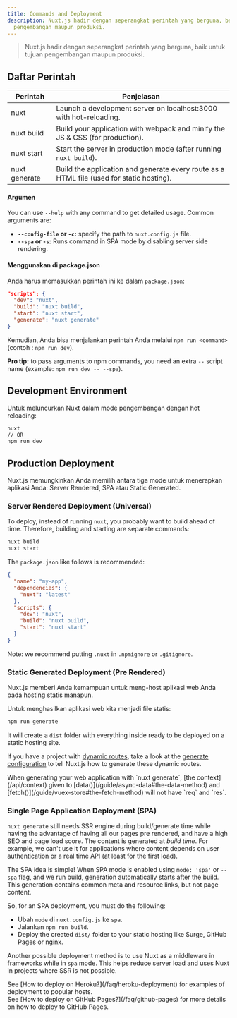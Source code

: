 ```yaml
---
title: Commands and Deployment
description: Nuxt.js hadir dengan seperangkat perintah yang berguna, baik untuk tujuan
  pengembangan maupun produksi.
---
```


> Nuxt.js hadir dengan seperangkat perintah yang berguna, baik untuk tujuan pengembangan maupun produksi.

## Daftar Perintah

Perintah | Penjelasan
--- | ---
nuxt | Launch a development server on localhost:3000 with hot-reloading.
nuxt build | Build your application with webpack and minify the JS & CSS (for production).
nuxt start | Start the server in production mode (after running `nuxt build`).
nuxt generate | Build the application and generate every route as a HTML file (used for static hosting).

#### Argumen

You can use `--help` with any command to get detailed usage. Common arguments are:

- **`--config-file` or `-c`:** specify the path to `nuxt.config.js` file.
- **`--spa` or `-s`:** Runs command in SPA mode by disabling server side rendering.

#### Menggunakan di package.json

Anda harus memasukkan perintah ini ke dalam `package.json`:

```json
"scripts": {
  "dev": "nuxt",
  "build": "nuxt build",
  "start": "nuxt start",
  "generate": "nuxt generate"
}
```

Kemudian, Anda bisa menjalankan perintah Anda melalui `npm run <command>` (contoh : `npm run dev`).

<p class="Alert Alert--nuxt-green"><b>Pro tip:</b> to pass arguments to npm commands, you need an extra <code>--</code> script name (example: <code>npm run dev -- --spa</code>).</p>

## Development Environment

Untuk meluncurkan Nuxt dalam mode pengembangan dengan hot reloading:

```bash
nuxt
// OR
npm run dev
```

## Production Deployment

Nuxt.js memungkinkan Anda memilih antara tiga mode untuk menerapkan aplikasi Anda: Server Rendered, SPA atau Static Generated.

### Server Rendered Deployment (Universal)

To deploy, instead of running `nuxt`, you probably want to build ahead of time. Therefore, building and starting are separate commands:

```bash
nuxt build
nuxt start
```

The `package.json` like follows is recommended:

```json
{
  "name": "my-app",
  "dependencies": {
    "nuxt": "latest"
  },
  "scripts": {
    "dev": "nuxt",
    "build": "nuxt build",
    "start": "nuxt start"
  }
}
```

Note: we recommend putting `.nuxt` in `.npmignore` or `.gitignore`.

### Static Generated Deployment (Pre Rendered)

Nuxt.js memberi Anda kemampuan untuk meng-host aplikasi web Anda pada hosting statis manapun.

Untuk menghasilkan aplikasi web kita menjadi file statis:

```bash
npm run generate
```

It will create a `dist` folder with everything inside ready to be deployed on a static hosting site.

If you have a project with [dynamic routes](/guide/routing#dynamic-routes), take a look at the [generate configuration](/api/configuration-generate) to tell Nuxt.js how to generate these dynamic routes.

<div class="Alert">When generating your web application with `nuxt generate`, [the context](/api/context) given to [data()](/guide/async-data#the-data-method) and [fetch()](/guide/vuex-store#the-fetch-method) will not have `req` and `res`.</div>

### Single Page Application Deployment (SPA)

`nuxt generate` still needs SSR engine during build/generate time while having the advantage of having all our pages pre rendered, and have a high SEO and page load score. The content is generated at *build time*. For example, we can't use it for applications where content depends on user authentication or a real time API (at least for the first load).

The SPA idea is simple! When SPA mode is enabled using `mode: 'spa'` or `--spa` flag, and we run build, generation automatically starts after the build. This generation contains common meta and resource links, but not page content.

So, for an SPA deployment, you must do the following:

- Ubah `mode` di `nuxt.config.js` ke `spa`.
- Jalankan `npm run build`.
- Deploy the created `dist/` folder to your static hosting like Surge, GitHub Pages or nginx.

Another possible deployment method is to use Nuxt as a middleware in frameworks while in `spa` mode. This helps reduce server load and uses Nuxt in projects where SSR is not possible.

<div class="Alert">See [How to deploy on Heroku?](/faq/heroku-deployment) for examples of deployment to popular hosts.</div>

<div class="Alert">See [How to deploy on GitHub Pages?](/faq/github-pages) for more details on how to deploy to GitHub Pages.</div>
